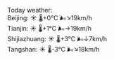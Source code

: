 Today weather:  
Beijing: ☀️   🌡️+0°C 🌬️↘19km/h  
Tianjin: ☀️   🌡️+1°C 🌬️→19km/h  
Shijiazhuang: ☀️   🌡️+3°C 🌬️↓7km/h  
Tangshan: ☀️   🌡️-3°C 🌬️↘18km/h  
